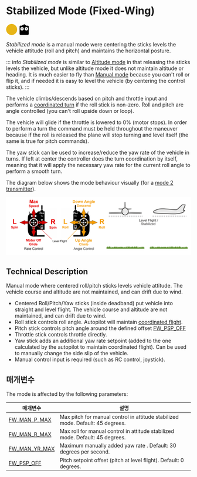 # Stabilized Mode (Fixed-Wing)

<img src="../../assets/site/difficulty_medium.png" title="Medium difficulty to fly" width="30px" />&nbsp;<img src="../../assets/site/remote_control.svg" title="Manual/Remote control required" width="30px" />

_Stabilized mode_ is a manual mode were centering the sticks levels the vehicle attitude (roll and pitch) and maintains the horizontal posture.

::: info
_Stabilized mode_ is similar to [Altitude mode](../flight_modes_fw/altitude.md) in that releasing the sticks levels the vehicle, but unlike altitude mode it does not maintain altitude or heading. It is much easier to fly than [Manual mode](../flight_modes_fw/manual.md) because you can't roll or flip it, and if needed it is easy to level the vehicle (by centering the control sticks).
:::

The vehicle climbs/descends based on pitch and throttle input and performs a [coordinated turn](https://en.wikipedia.org/wiki/Coordinated_flight) if the roll stick is non-zero. Roll and pitch are angle controlled (you can't roll upside down or loop).

The vehicle will glide if the throttle is lowered to 0% (motor stops). In order to perform a turn the command must be held throughout the maneuver because if the roll is released the plane will stop turning and level itself (the same is true for pitch commands).

The yaw stick can be used to increase/reduce the yaw rate of the vehicle in turns. If left at center the controller does the turn coordination by itself, meaning that it will apply the necessary yaw rate for the current roll angle to perform a smooth turn.

The diagram below shows the mode behaviour visually (for a [mode 2 transmitter](../getting_started/rc_transmitter_receiver.md#transmitter_modes)).

![FW Manual Flight](../../assets/flight_modes/stabilized_fw.png)

## Technical Description

Manual mode where centered roll/pitch sticks levels vehicle attitude. The vehicle course and altitude are not maintained, and can drift due to wind.

- Centered Roll/Pitch/Yaw sticks (inside deadband) put vehicle into straight and level flight. The vehicle course and altitude are not maintained, and can drift due to wind.
- Roll stick controls roll angle. Autopilot will maintain <a href="https://en.wikipedia.org/wiki/Coordinated_flight">coordinated flight</a>.
- Pitch stick controls pitch angle around the defined offset [FW_PSP_OFF](../advanced_config/parameter_reference.md#FW_PSP_OFF)
- Throttle stick controls throttle directly.
- Yaw stick adds an additional yaw rate setpoint (added to the one calculated by the autopilot to maintain coordinated flight). Can be used to manually change the side slip of the vehicle.
- Manual control input is required (such as RC control, joystick).

## 매개변수

The mode is affected by the following parameters:

| 매개변수                                                                                                | 설명                                                                             |
| --------------------------------------------------------------------------------------------------- | ------------------------------------------------------------------------------ |
| <a id="FW_MAN_P_MAX"></a>[FW_MAN_P_MAX](../advanced_config/parameter_reference.md#FW_MAN_P_MAX)   | Max pitch for manual control in attitude stabilized mode. Default: 45 degrees. |
| <a id="FW_MAN_R_MAX"></a>[FW_MAN_R_MAX](../advanced_config/parameter_reference.md#FW_MAN_R_MAX)   | Max roll for manual control in attitude stabilized mode. Default: 45 degrees.  |
| <a id="FW_MAN_YR_MAX"></a>[FW_MAN_YR_MAX](../advanced_config/parameter_reference.md#FW_MAN_YR_MAX) | Maximum manually added yaw rate . Default: 30 degrees per second.              |
| <a id="FW_PSP_OFF"></a>[FW_PSP_OFF](../advanced_config/parameter_reference.md#FW_PSP_OFF)       | Pitch setpoint offset (pitch at level flight). Default: 0 degrees.             |

<!-- this document needs to be extended -->
